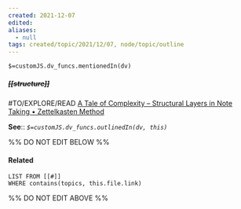 ```yaml
---
created: 2021-12-07 
edited: 
aliases:
  - null
tags: created/topic/2021/12/07, node/topic/outline
---
```

`$=customJS.dv_funcs.mentionedIn(dv)`

##### <s class="topic-title">[[structure]]</s>

#TO/EXPLORE/READ [A Tale of Complexity – Structural Layers in Note Taking • Zettelkasten Method](https://zettelkasten.de/posts/three-layers-structure-zettelkasten/)

**See**::
*`$=customJS.dv_funcs.outlinedIn(dv, this)`*

%% DO NOT EDIT BELOW %%
#### Related 
```dataview
LIST FROM [[#]]
WHERE contains(topics, this.file.link)
```
%% DO NOT EDIT ABOVE %%
